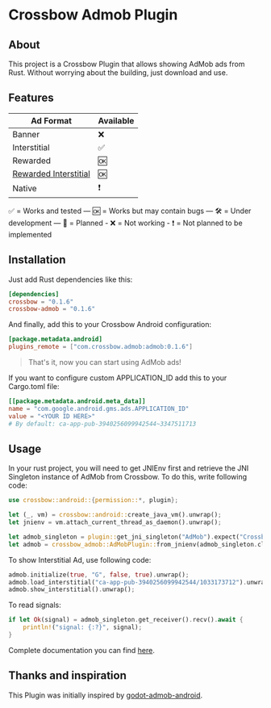 # Crossbow Admob Plugin

## About

This project is a Crossbow Plugin that allows showing AdMob ads from Rust. Without worrying about the building, just download and use.

## Features

| Ad Format | Available |
| ---- | ----------- |
| Banner | ❌ |
| Interstitial | ✅ |
| Rewarded | 🆗 |
| [Rewarded Interstitial](https://support.google.com/admob/answer/9884467) | 🆗 |
| Native | ❗ |

✅ = Works and tested — 🆗 = Works but may contain bugs — 🛠 = Under development — 📝 = Planned - ❌ = Not working - ❗ = Not planned to be implemented

## Installation

Just add Rust dependencies like this:

```toml
[dependencies]
crossbow = "0.1.6"
crossbow-admob = "0.1.6"
```

And finally, add this to your Crossbow Android configuration:

```toml
[package.metadata.android]
plugins_remote = ["com.crossbow.admob:admob:0.1.6"]
```

> That's it, now you can start using AdMob ads!

If you want to configure custom APPLICATION_ID add this to your Cargo.toml file:

```toml
[[package.metadata.android.meta_data]]
name = "com.google.android.gms.ads.APPLICATION_ID"
value = "<YOUR ID HERE>"
# By default: ca-app-pub-3940256099942544~3347511713
```

## Usage

In your rust project, you will need to get JNIEnv first and retrieve the JNI Singleton instance of AdMob from Crossbow. To do this, write following code:

```rust
use crossbow::android::{permission::*, plugin};

let (_, vm) = crossbow::android::create_java_vm().unwrap();
let jnienv = vm.attach_current_thread_as_daemon().unwrap();

let admob_singleton = plugin::get_jni_singleton("AdMob").expect("Crossbow Error: AdMob is not registered");
let admob = crossbow_admob::AdMobPlugin::from_jnienv(admob_singleton.clone(), jnienv).unwrap();
```

To show Interstitial Ad, use following code:

```rust
admob.initialize(true, "G", false, true).unwrap();
admob.load_interstitial("ca-app-pub-3940256099942544/1033173712").unwrap();
admob.show_interstitial().unwrap();
```

To read signals:

```rust
if let Ok(signal) = admob_singleton.get_receiver().recv().await {
    println!("signal: {:?}", signal);
}
```

Complete documentation you can find [here](https://docs.rs/crossbow-admob/).

## Thanks and inspiration

This Plugin was initially inspired by [godot-admob-android](https://github.com/Poing-Studios/godot-admob-android).
